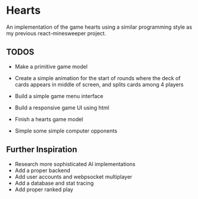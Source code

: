 # Hearts

An implementation of the game hearts using a similar programming style as my previous react-minesweeper project.

## TODOS

* Make a primitive game model
* Create a simple animation for the start of rounds where the deck of cards appears in middle of screen, and splits cards among 4 players

* Build a simple game menu interface
* Build a responsive game UI using html
* Finish a hearts game model
* Simple some simple computer opponents

## Further Inspiration
* Research more sophisticated AI implementations
* Add a proper backend
* Add user accounts and webpsocket multiplayer
* Add a database and stat tracing
* Add proper ranked play